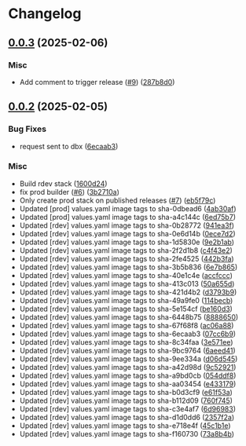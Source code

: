 # Changelog

## [0.0.3](https://github.com/chanzuckerberg/delta-share/compare/v0.0.2...v0.0.3) (2025-02-06)


### Misc

* Add comment to trigger release ([#9](https://github.com/chanzuckerberg/delta-share/issues/9)) ([287b8d0](https://github.com/chanzuckerberg/delta-share/commit/287b8d0bec45d7a7dfc84cb5fd67598dcbd8033c))

## [0.0.2](https://github.com/chanzuckerberg/delta-share/compare/v0.0.1...v0.0.2) (2025-02-05)


### Bug Fixes

* request sent to dbx ([6ecaab3](https://github.com/chanzuckerberg/delta-share/commit/6ecaab322331bb4101d9a9bf20c86d642f263bb4))


### Misc

* Build rdev stack ([1600d24](https://github.com/chanzuckerberg/delta-share/commit/1600d24bf958a7f0603ee89a0bb73e0c26dc9a88))
* fix prod builder ([#6](https://github.com/chanzuckerberg/delta-share/issues/6)) ([3b2710a](https://github.com/chanzuckerberg/delta-share/commit/3b2710a5e9219a6e581c141e0f8b9607c3cf2d03))
* Only create prod stack on published releases ([#7](https://github.com/chanzuckerberg/delta-share/issues/7)) ([eb5f79c](https://github.com/chanzuckerberg/delta-share/commit/eb5f79c76b1439d8b3cc5af40043190f2051d7b7))
* Updated [prod] values.yaml image tags to sha-0dbead6 ([4ab30af](https://github.com/chanzuckerberg/delta-share/commit/4ab30af042543d834b9b02b3205000b8626abc89))
* Updated [prod] values.yaml image tags to sha-a4c144c ([6ed75b7](https://github.com/chanzuckerberg/delta-share/commit/6ed75b7c50dee38ccab557b2deed37c2c19dfdd2))
* Updated [rdev] values.yaml image tags to sha-0b28772 ([941ea3f](https://github.com/chanzuckerberg/delta-share/commit/941ea3ff2a9a8a3a4cf105ee9b3b70ad6aeff9db))
* Updated [rdev] values.yaml image tags to sha-0e6d14b ([0ece7d2](https://github.com/chanzuckerberg/delta-share/commit/0ece7d250a8ec3582acda95e8002f36ee6f86ab5))
* Updated [rdev] values.yaml image tags to sha-1d5830e ([9e2b1ab](https://github.com/chanzuckerberg/delta-share/commit/9e2b1ab8e8625ee3ad9df1e260c86d505768987f))
* Updated [rdev] values.yaml image tags to sha-2f2d1b8 ([c4f43e2](https://github.com/chanzuckerberg/delta-share/commit/c4f43e28a7a4541d62a7e3cf1f35e7d95a893c35))
* Updated [rdev] values.yaml image tags to sha-2fe4525 ([442b3fa](https://github.com/chanzuckerberg/delta-share/commit/442b3fae8541f80b73eb54fc5571803235d8822c))
* Updated [rdev] values.yaml image tags to sha-3b5b836 ([6e7b865](https://github.com/chanzuckerberg/delta-share/commit/6e7b865fc617f04ca5f1faade1281d33dad1667a))
* Updated [rdev] values.yaml image tags to sha-40e1c4e ([accfccc](https://github.com/chanzuckerberg/delta-share/commit/accfccc94e2c8210505c5e1d86fe4eb09dffbae6))
* Updated [rdev] values.yaml image tags to sha-413c013 ([50a655d](https://github.com/chanzuckerberg/delta-share/commit/50a655dbd67eafced0a98fb9a44ca38e82e24efc))
* Updated [rdev] values.yaml image tags to sha-421d4b2 ([d3793b9](https://github.com/chanzuckerberg/delta-share/commit/d3793b9e43622b55d372cec67838d98427e43d1f))
* Updated [rdev] values.yaml image tags to sha-49a9fe0 ([114becb](https://github.com/chanzuckerberg/delta-share/commit/114becbd0c4841998a7656e3b1974e20c62f6be0))
* Updated [rdev] values.yaml image tags to sha-5e154cf ([be160d3](https://github.com/chanzuckerberg/delta-share/commit/be160d301572d52d6a168448c01c656c76e1f6b2))
* Updated [rdev] values.yaml image tags to sha-6448b75 ([8888650](https://github.com/chanzuckerberg/delta-share/commit/8888650f970350621865fb4b83dd751fd49aa5d3))
* Updated [rdev] values.yaml image tags to sha-67f68f8 ([ac06a88](https://github.com/chanzuckerberg/delta-share/commit/ac06a88e4dabe6aefe2fdc688aa692387b851a0c))
* Updated [rdev] values.yaml image tags to sha-6ecaab3 ([07cc6b9](https://github.com/chanzuckerberg/delta-share/commit/07cc6b999d5a70bcabf64214ed8767ddb5e0ab8c))
* Updated [rdev] values.yaml image tags to sha-8c34faa ([3e571ee](https://github.com/chanzuckerberg/delta-share/commit/3e571eedeb84929c62997beb1570d862d154e112))
* Updated [rdev] values.yaml image tags to sha-9bc9764 ([6aeed41](https://github.com/chanzuckerberg/delta-share/commit/6aeed4124c8be0689eadedf60400409bf982b1e8))
* Updated [rdev] values.yaml image tags to sha-9ee334a ([d06d545](https://github.com/chanzuckerberg/delta-share/commit/d06d5455be29e388d96557ae1fbe40d66b10bf7d))
* Updated [rdev] values.yaml image tags to sha-a42d98d ([9c52921](https://github.com/chanzuckerberg/delta-share/commit/9c52921dcbfde0ff07ea782cab39d507160a4033))
* Updated [rdev] values.yaml image tags to sha-a9bd0cb ([054ddf8](https://github.com/chanzuckerberg/delta-share/commit/054ddf8d03cf9193d63528706838d97d135e39c3))
* Updated [rdev] values.yaml image tags to sha-aa03454 ([e433179](https://github.com/chanzuckerberg/delta-share/commit/e433179baf4acde23e7b206dfe63cd52d6c123f2))
* Updated [rdev] values.yaml image tags to sha-b0d3cf9 ([e61f53a](https://github.com/chanzuckerberg/delta-share/commit/e61f53a187879c202f39c92cff8523bd729be88f))
* Updated [rdev] values.yaml image tags to sha-b112d09 ([760f745](https://github.com/chanzuckerberg/delta-share/commit/760f745578d5b50c7ea68a2b447cc8a1e60f9e73))
* Updated [rdev] values.yaml image tags to sha-c3e4af7 ([6d96983](https://github.com/chanzuckerberg/delta-share/commit/6d9698374a67c0d47f0ce0e875993545195ea42d))
* Updated [rdev] values.yaml image tags to sha-d1d0dd6 ([2357f2a](https://github.com/chanzuckerberg/delta-share/commit/2357f2ac147175facbc55fdce4d737f378dd3f44))
* Updated [rdev] values.yaml image tags to sha-e718e4f ([45c1b1e](https://github.com/chanzuckerberg/delta-share/commit/45c1b1e5fec86811fba7733c65e22b32d2301ae2))
* Updated [rdev] values.yaml image tags to sha-f160730 ([73a8b4b](https://github.com/chanzuckerberg/delta-share/commit/73a8b4b659749b06ca11ce32e71cd066b8bd9360))
